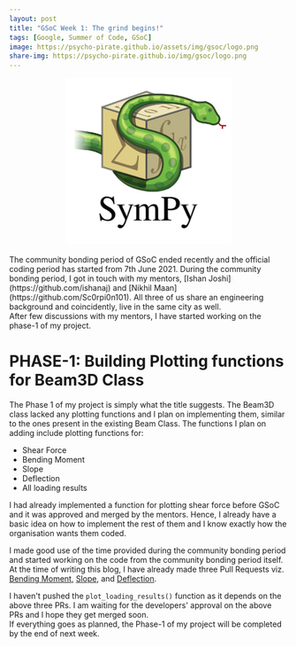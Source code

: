 ```yaml
---
layout: post
title: "GSoC Week 1: The grind begins!"
tags: [Google, Summer of Code, GSoC]
image: https://psycho-pirate.github.io/assets/img/gsoc/logo.png
share-img: https://psycho-pirate.github.io/img/gsoc/logo.png
---
```


<center><img src="/assets/img/gsoc/logo.png" alt="SymPy Logo" style="width:300px;height:300px;"></center><br>
The community bonding period of GSoC ended recently and the official coding period has started from 7th June 2021. During the community bonding period, I got in touch with my mentors, [Ishan Joshi](https://github.com/ishanaj) and [Nikhil Maan](https://github.com/Sc0rpi0n101). All three of us share an engineering background and coincidently, live in the same city as well.<br>
After few discussions with my mentors, I have started working on the phase-1 of my project.

# PHASE-1: Building Plotting functions for Beam3D Class
The Phase 1 of my project is simply what the title suggests. The Beam3D class lacked any plotting functions and I plan on implementing them, similar to the ones present in the existing Beam Class. 
The functions I plan on adding include plotting functions for:
* Shear Force
* Bending Moment
* Slope
* Deflection
* All loading results

I had already implemented a function for plotting shear force before GSoC and it was approved and merged by the mentors. Hence, I already have a basic idea on how to implement the rest of them and I know exactly how the organisation wants them coded.<br>

I made good use of the time provided during the community bonding period and started working on the code from the community bonding period itself. At the time of writing this blog, I have already made three Pull Requests viz. [Bending Moment](https://github.com/sympy/sympy/pull/21582), [Slope](https://github.com/sympy/sympy/pull/21583), and [Deflection](https://github.com/sympy/sympy/pull/21593).<br>

I haven't pushed the ```plot_loading_results()``` function as it depends on the above three PRs. I am waiting for the developers' approval on the above PRs and I hope they get merged soon.<br>
If everything goes as planned, the Phase-1 of my project will be completed by the end of next week. 